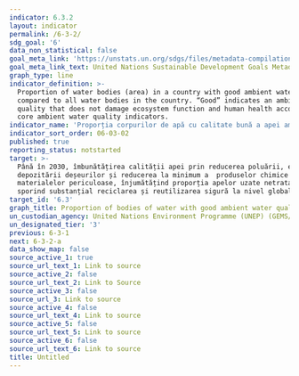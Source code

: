 ```yaml
---
indicator: 6.3.2
layout: indicator
permalink: /6-3-2/
sdg_goal: '6'
data_non_statistical: false
goal_meta_link: 'https://unstats.un.org/sdgs/files/metadata-compilation/Metadata-Goal-6.pdf '
goal_meta_link_text: United Nations Sustainable Development Goals Metadata (PDF 4.0 MB)
graph_type: line
indicator_definition: >-
  Proportion of water bodies (area) in a country with good ambient water quality
  compared to all water bodies in the country. “Good” indicates an ambient water
  quality that does not damage ecosystem function and human health according to
  core ambient water quality indicators.
indicator_name: 'Proporția corpurilor de apă cu calitate bună a apei ambientale '
indicator_sort_order: 06-03-02
published: true
reporting_status: notstarted
target: >-
  Până în 2030, îmbunătățirea calității apei prin reducerea poluării, eliminarea
  depozitării deșeurilor și reducerea la minimum a  produselor chimice și
  materialelor periculoase, înjumătățind proporția apelor uzate netratate și
  sporind substanțial reciclarea și reutilizarea sigură la nivel global
target_id: '6.3'
graph_title: Proportion of bodies of water with good ambient water quality
un_custodian_agency: United Nations Environment Programme (UNEP) (GEMS/Water)
un_designated_tier: '3'
previous: 6-3-1
next: 6-3-2-a
data_show_map: false
source_active_1: true
source_url_text_1: Link to source
source_active_2: false
source_url_text_2: Link to Source
source_active_3: false
source_url_3: Link to source
source_active_4: false
source_url_text_4: Link to source
source_active_5: false
source_url_text_5: Link to source
source_active_6: false
source_url_text_6: Link to source
title: Untitled
---
```

